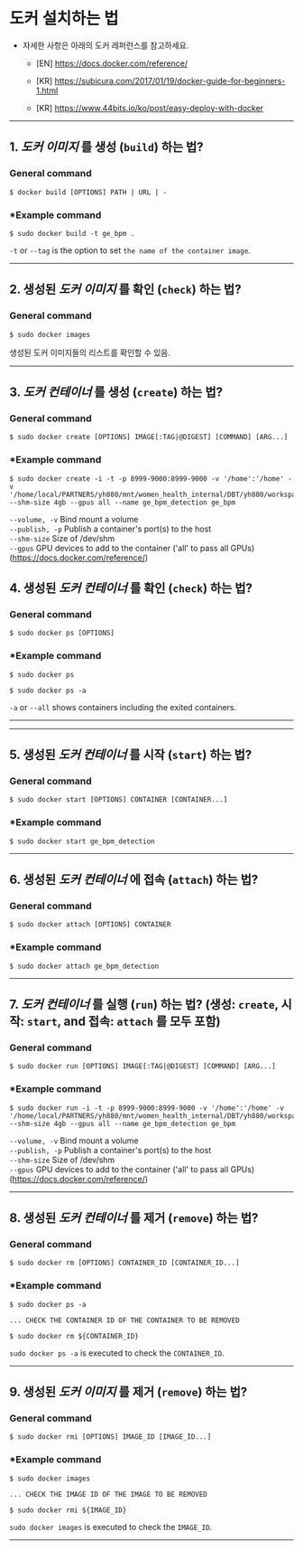 # 도커 설치하는 법
- 자세한 사항은 아래의 도커 레퍼런스를 참고하세요. 
  - [EN] https://docs.docker.com/reference/
  
  - [KR] https://subicura.com/2017/01/19/docker-guide-for-beginners-1.html
  - [KR] https://www.44bits.io/ko/post/easy-deploy-with-docker

---
## 1. ***도커 이미지*** 를 생성 (`build`) 하는 법?

### General command
```
$ docker build [OPTIONS] PATH | URL | -
```

### *Example command
```
$ sudo docker build -t ge_bpm .
```
`-t` or `--tag` is the option to set `the name of the container image`.

---

## 2. 생성된 ***도커 이미지*** 를 확인 (`check`) 하는 법?  

### General command
```
$ sudo docker images 
```
생성된 도커 이미지들의 리스트를 확인할 수 있음.

---

## 3. ***도커 컨테이너*** 를 생성 (`create`) 하는 법?

### General command
```
$ sudo docker create [OPTIONS] IMAGE[:TAG|@DIGEST] [COMMAND] [ARG...]
```

### *Example command
```
$ sudo docker create -i -t -p 8999-9000:8999-9000 -v '/home':'/home' -v '/home/local/PARTNERS/yh880/mnt/women_health_internal/DBT/yh880/workspace':'/workspace' --shm-size 4gb --gpus all --name ge_bpm_detection ge_bpm
```

`--volume, -v` Bind mount a volume \
`--publish, -p` Publish a container's port(s) to the host \
`--shm-size` Size of /dev/shm \
`--gpus` GPU devices to add to the container ('all' to pass all GPUs)\
(https://docs.docker.com/reference/)

## 4. 생성된 ***도커 컨테이너*** 를 확인 (`check`) 하는 법?

### General command
```
$ sudo docker ps [OPTIONS]
```

### *Example command
```
$ sudo docker ps
```
```
$ sudo docker ps -a
```
`-a` or `--all` shows containers including the exited containers.

---

---
## 5. 생성된 ***도커 컨테이너*** 를 시작 (`start`) 하는 법?

### General command
```
$ sudo docker start [OPTIONS] CONTAINER [CONTAINER...]
```

### *Example command
```
$ sudo docker start ge_bpm_detection
```

---
## 6. 생성된 ***도커 컨테이너*** 에 접속 (`attach`) 하는 법?

### General command
```
$ sudo docker attach [OPTIONS] CONTAINER
```

### *Example command
```
$ sudo docker attach ge_bpm_detection
```

---
## 7. ***도커 컨테이너*** 를 실행 (`run`) 하는 법? (생성: `create`, 시작: `start`, and 접속: `attach` 를 모두 포함)

### General command
```
$ sudo docker run [OPTIONS] IMAGE[:TAG|@DIGEST] [COMMAND] [ARG...]
```

### *Example command
```
$ sudo docker run -i -t -p 8999-9000:8999-9000 -v '/home':'/home' -v '/home/local/PARTNERS/yh880/mnt/women_health_internal/DBT/yh880/workspace':'/workspace' --shm-size 4gb --gpus all --name ge_bpm_detection ge_bpm
```
`--volume, -v` Bind mount a volume \
`--publish, -p` Publish a container's port(s) to the host \
`--shm-size` Size of /dev/shm \
`--gpus` GPU devices to add to the container ('all' to pass all GPUs)\
(https://docs.docker.com/reference/)

---
## 8. 생성된 ***도커 컨테이너*** 를 제거 (`remove`) 하는 법?

### General command
```
$ sudo docker rm [OPTIONS] CONTAINER_ID [CONTAINER_ID...] 
```
### *Example command
```
$ sudo docker ps -a

... CHECK THE CONTAINER ID OF THE CONTAINER TO BE REMOVED

$ sudo docker rm ${CONTAINER_ID}
```
`sudo docker ps -a` is executed to check the `CONTAINER_ID`.

---
## 9. 생성된 ***도커 이미지*** 를 제거 (`remove`) 하는 법?

### General command
```
$ sudo docker rmi [OPTIONS] IMAGE_ID [IMAGE_ID...] 
```
### *Example command
```
$ sudo docker images

... CHECK THE IMAGE ID OF THE IMAGE TO BE REMOVED

$ sudo docker rmi ${IMAGE_ID}
```
`sudo docker images` is executed to check the `IMAGE_ID`.

---
